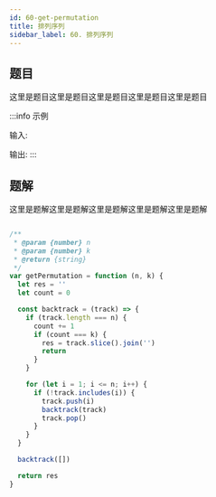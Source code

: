 ```yaml
---
id: 60-get-permutation
title: 排列序列
sidebar_label: 60. 排列序列
---
```


## 题目

这里是题目这里是题目这里是题目这里是题目这里是题目

:::info 示例

输入:

输出:
:::

## 题解

这里是题解这里是题解这里是题解这里是题解这里是题解

```ts

/**
 * @param {number} n
 * @param {number} k
 * @return {string}
 */
var getPermutation = function (n, k) {
  let res = ''
  let count = 0

  const backtrack = (track) => {
    if (track.length === n) {
      count += 1
      if (count === k) {
        res = track.slice().join('')
        return
      }
    }

    for (let i = 1; i <= n; i++) {
      if (!track.includes(i)) {
        track.push(i)
        backtrack(track)
        track.pop()
      }
    }
  }

  backtrack([])

  return res
}

```
